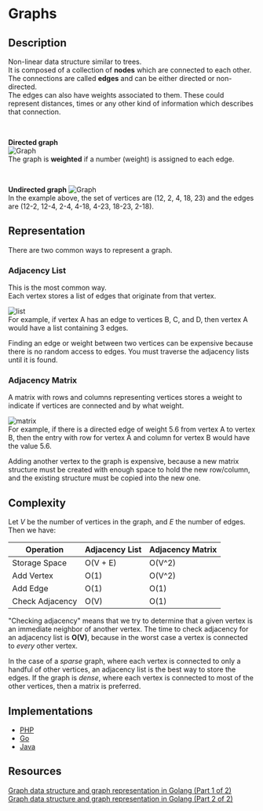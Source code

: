 # Graphs
## Description
Non-linear data structure similar to trees.  
It is composed of a collection of **nodes** which are connected to each other.  
The connections are called **edges** and can be either directed or non-directed.  
The edges can also have weights associated to them. These could represent distances, times or any other kind of information which describes that connection.

&nbsp;

**Directed graph**  
![Graph](https://i.imgur.com/RVluC6A.png)  
The graph is **weighted** if a number (weight) is assigned to each edge.

&nbsp;

**Undirected graph**
![Graph](https://i.imgur.com/xJxVSop.png)  
In the example above, the set of vertices are (12, 2, 4, 18, 23) and the edges are (12-2, 12-4, 2-4, 4-18, 4-23, 18-23, 2-18).

## Representation
There are two common ways to represent a graph.
### Adjacency List
This is the most common way.  
Each vertex stores a list of edges that originate from that vertex.

![list](https://i.imgur.com/i99VG02.png)  
For example, if vertex A has an edge to vertices B, C, and D, then vertex A would have a list containing 3 edges.  

Finding an edge or weight between two vertices can be expensive because there is no random access to edges. You must traverse the adjacency lists until it is found.

### Adjacency Matrix
A matrix with rows and columns representing vertices stores a weight to indicate if vertices are connected and by what weight.

![matrix](https://i.imgur.com/QBPDUrm.png)  
For example, if there is a directed edge of weight 5.6 from vertex A to vertex B, then the entry with row for vertex A and column for vertex B would have the value 5.6.

Adding another vertex to the graph is expensive, because a new matrix structure must be created with enough space to hold the new row/column, and the existing structure must be copied into the new one.

## Complexity
Let *V* be the number of vertices in the graph, and *E* the number of edges.  Then we have:

| Operation       | Adjacency List | Adjacency Matrix |
|-----------------|----------------|------------------|
| Storage Space   | O(V + E)       | O(V^2)           |
| Add Vertex      | O(1)           | O(V^2)           |
| Add Edge        | O(1)           | O(1)             |
| Check Adjacency | O(V)           | O(1)             |

"Checking adjacency" means that we try to determine that a given vertex is an immediate neighbor of another vertex. The time to check adjacency for an adjacency list is **O(V)**, because in the worst case a vertex is connected to *every* other vertex.

In the case of a *sparse* graph, where each vertex is connected to only a handful of other vertices, an adjacency list is the best way to store the edges. If the graph is *dense*, where each vertex is connected to most of the other vertices, then a matrix is preferred.

## Implementations
- [PHP](./PHP)
- [Go](./Go)
- [Java](./Java)

## Resources
[Graph data structure and graph representation in Golang (Part 1 of 2)](https://www.youtube.com/watch?v=JDP1OVgoa0Q)  
[Graph data structure and graph representation in Golang (Part 2 of 2)](https://www.youtube.com/watch?v=bSZ57h7GN2w)